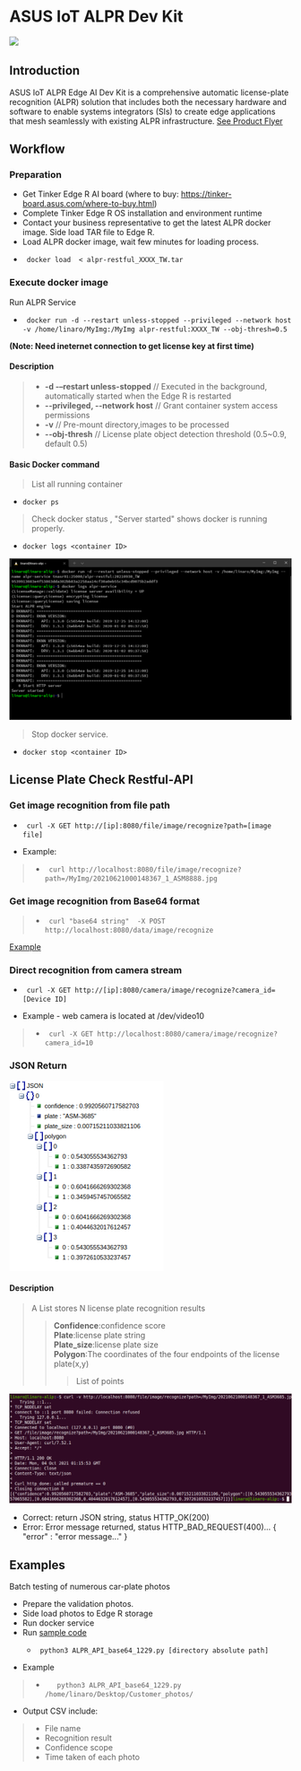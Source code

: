 # ASUS IoT ALPR Dev Kit
![](https://iot.asus.com/_nuxt/img/2527929.png)  

## Introduction
ASUS IoT ALPR Edge AI Dev Kit is a comprehensive automatic license-plate recognition (ALPR) solution that includes both the necessary hardware and software to enable systems integrators (SIs) to create edge applications that mesh seamlessly with existing ALPR infrastructure. [See Product Flyer](https://github.com/TinkerEdgeR/ALPR/blob/788a7fc3c2e313d94afb5ac5656757120bdc64eb/material/ALPR%20FLYER_Eng_220114_compressed.pdf)

## Workflow
### Preparation
* Get Tinker Edge R AI board (where to buy: https://tinker-board.asus.com/where-to-buy.html)
* Complete Tinker Edge R OS installation and environment runtime
* Contact your business representative to get the latest ALPR docker image. Side load TAR file to Edge R.
* Load ALPR docker image, wait few minutes for loading process.
*      docker load  < alpr-restful_XXXX_TW.tar
### Execute docker image
Run ALPR Service
*      docker run -d --restart unless-stopped --privileged --network host -v /home/linaro/MyImg:/MyImg alpr-restful:XXXX_TW --obj-thresh=0.5
<b>(Note: Need ineternet connection to get license key at first time)</b>

#### Description
>* <b>-d -–restart unless-stopped</b>     // Executed in the background, automatically started when the Edge R is restarted
>* <b>--privileged, --network host</b>      // Grant container system access permissions 
>* <b>-v</b>      // Pre-mount directory,images to be processed
>* <b>--obj-thresh</b>      // License plate object detection threshold (0.5~0.9, default 0.5)
#### Basic Docker command
>List all running container 
*     docker ps 

>Check docker status , "Server started" shows docker is running properly.
*     docker logs <container ID>
![Alt text](image/docker_log_ok.png?raw=true "Title")

  
>Stop docker service.
*     docker stop <container ID>


## License Plate Check Restful-API

### Get image recognition from file path
*      curl -X GET http://[ip]:8080/file/image/recognize?path=[image file]
* Example:
>*      curl http://localhost:8080/file/image/recognize?path=/MyImg/20210621000148367_1_ASM8888.jpg

### Get image recognition from Base64 format
>*      curl "base64 string"  -X POST http://localhost:8080/data/image/recognize
[Example](https://github.com/TinkerEdgeR/ALPR/blob/c768ace2d9cabd8c0d70cc0f04fac6280a5b2a38/sample%20code/base64_call.sh)
  
### Direct recognition from camera stream
*      curl -X GET http://[ip]:8080/camera/image/recognize?camera_id=[Device ID]
* Example - web camera is located at /dev/video10
>*      curl -X GET http://localhost:8080/camera/image/recognize?camera_id=10

### JSON Return
![Alt text](image/API_return_JSON.png?raw=true "Title")
#### Description
>A List stores N license plate recognition results
  >><B>Confidence</B>:confidence score<br>
>><B>Plate</B>:license plate string<br>
>><B>Plate_size</B>:license plate size<br>
>><B>Polygon</B>:The coordinates of the four endpoints of the license plate(x,y)
>>>List of points
  
 ![Alt text](image/API_image_ok.png?raw=true "Title")
* Correct: return JSON string, status HTTP_OK(200)
* Error: Error message returned, status HTTP_BAD_REQUEST(400)…
{ "error" : "error message..." }


## Examples

Batch testing of numerous car-plate photos
* Prepare the validation photos.
* Side load photos to Edge R storage
* Run docker service
* Run [sample code](https://github.com/TinkerEdgeR/ALPR/blob/6dba7e19075267e1ba8c720d80370c7afff92559/sample%20code/ALPR_API_base64_1229.py) 
  *      python3 ALPR_API_base64_1229.py [directory absolute path]
* Example 
>*        python3 ALPR_API_base64_1229.py  /home/linaro/Desktop/Customer_photos/
* Output CSV include:
>* File name
>* Recognition result
>* Confidence scope
>* Time taken of each photo
